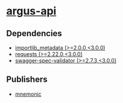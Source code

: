 # [argus-api](https://pypi.org/project/argus-api)

## Dependencies
- [importlib_metadata (>=2.0.0,<3.0.0)](packages/i/importlib_metadata.md)
- [requests (>=2.22.0,<3.0.0)](packages/r/requests.md)
- [swagger-spec-validator (>=2.7.3,<3.0.0)](packages/s/swagger-spec-validator.md)



## Publishers
- [mnemonic](https://pypi.org/user/mnemonic)

